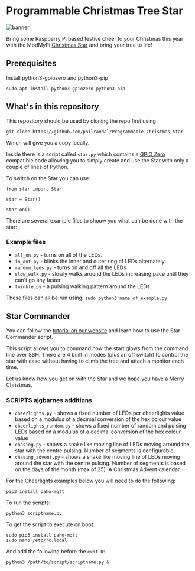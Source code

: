 # Programmable Christmas Tree Star
![banner](https://github.com/philrandal/Programmable-Christmas-Star/blob/master/github_star.png)

Bring some Raspberry Pi based festive cheer to your Christmas this year with the ModMyPi [Christmas Star](https://www.modmypi.com/raspberry-pi-christmas-tree-star) and bring your tree to life!

## Prerequisites

Install python3-gpiozero and python3-pip

```
sudo apt install python3-gpiozero python3-pip
```

## What's in this repository

This repository should be used by cloning the repo first using

`git clone https://github.com/philrandal/Programmable-Christmas-Star`

Which will give you a copy locally.

Inside there is a script called `star.py` which contains a [GPIO Zero](https://github.com/RPi-Distro/python-gpiozero) compatible code allowing you to simply create and use the Star with only a couple of lines of Python.

To switch on the Star you can use:

```
from star import Star

star = Star()

star.on()
```

There are several example files to shouw you what can be done with the star:

### Example files

* `all_on.py` - turns on all of the LEDs.
* `in_out.py` - blinks the inner and outer ring of LEDs alternately.
* `random_leds.py` - turns on and off all the LEDs
* `slow_walk.py` - slowly walks around the LEDs increasing pace until they can't go any faster.
* `twinkle.py` - a pulsing walking pattern around the LEDs.

These files can all be run using:
`sudo python3 name_of_example.py`

## Star Commander
You can follow the [tutorial on our website](https://www.modmypi.com/blog/christmas-tree-star-guide) and learn how to use the Star Commander script.

This script allows you to command how the start glows from the command line over SSH. There are 4 built in modes (plus an off switch) to control the star with ease without having to climb the tree and attach a monitor each time.

Let us know how you get on with the Star and we hope you have a Merry Christmas.

### SCRIPTS ajgbarnes additions 


* `cheerlights.py` - shows a fixed number of LEDs per cheerlights value based on a modulus of a decimal conversion of the hex colour value
* `cheerlights_random.py` - shows a fixed number of random and pulsing LEDs based on a modulus of a decimal conversion of the hex colour value
* `chasing.py` - shows a snake like moving line of LEDs moving around the star with the centre pulsing. Number of segments is configurable.
* `chasing_advent.py` - shows a snake like moving line of LEDs moving around the star with the centre pulsing. Number of segments is based on the days of the month (max of 25). A Christmas Advent calendar.

For the Cheerlights examples below you will need to do the following:
```
pip3 install paho-mqtt
```

To run the scripts:
```
python3 scriptname.py
```

To get the script to execute on boot: 
```
sudo pip3 install paho-mqtt
sudo nano /etc/rc.local 
```

And add the following before the `exit 0`:
```
python3 /path/to/script/scriptname.py &
```

